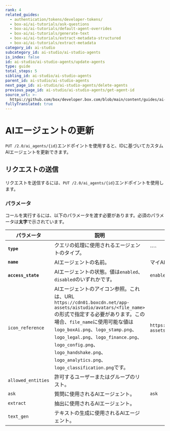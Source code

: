 ```yaml
---
rank: 4
related_guides:
  - authentication/tokens/developer-tokens/
  - box-ai/ai-tutorials/ask-questions
  - box-ai/ai-tutorials/default-agent-overrides
  - box-ai/ai-tutorials/generate-text
  - box-ai/ai-tutorials/extract-metadata-structured
  - box-ai/ai-tutorials/extract-metadata
category_id: ai-studio
subcategory_id: ai-studio/ai-studio-agents
is_index: false
id: ai-studio/ai-studio-agents/update-agents
type: guide
total_steps: 5
sibling_id: ai-studio/ai-studio-agents
parent_id: ai-studio/ai-studio-agents
next_page_id: ai-studio/ai-studio-agents/delete-agents
previous_page_id: ai-studio/ai-studio-agents/get-agent-id
source_url: >-
  https://github.com/box/developer.box.com/blob/main/content/guides/ai-studio/ai-studio-agents/update-agents.md
fullyTranslated: true
---
```

# AIエージェントの更新

`PUT /2.0/ai_agents/{id}`エンドポイントを使用すると、IDに基づいてカスタムAIエージェントを更新できます。

## リクエストの送信

リクエストを送信するには、`PUT /2.0/ai_agents/{id}`エンドポイントを使用します。

<Samples id="put-ai-agents_id">

</Samples>

### パラメータ

コールを実行するには、以下のパラメータを渡す必要があります。必須のパラメータは**太字**で示されています。

<!--alex ignore-->

| パラメータ              | 説明                                                                                                                                                                                                                                                                                               | 例                                                                         |
| ------------------ | ------------------------------------------------------------------------------------------------------------------------------------------------------------------------------------------------------------------------------------------------------------------------------------------------ | ------------------------------------------------------------------------- |
| **`type`**         | クエリの処理に使用されるエージェントのタイプ。                                                                                                                                                                                                                                                                          | \`\`\`\`                                                                  |
| **`name`**         | AIエージェントの名前。                                                                                                                                                                                                                                                                                     | マイAIエージェント                                                                |
| **`access_state`** | AIエージェントの状態。値は`enabled`、`disabled`のいずれかです。                                                                                                                                                                                                                                                       | `enabled`                                                                 |
| `icon_reference`   | AIエージェントのアイコン参照。これは、URL `https://cdn01.boxcdn.net/app-assets/aistudio/avatars/<file_name>`の形式で指定する必要があります。この場合、`file_name`に使用可能な値は`logo_boxAi.png`、`logo_stamp.png`、`logo_legal.png`、`logo_finance.png`、`logo_config.png`、`logo_handshake.png`、`logo_analytics.png`、`logo_classification.png`です。 | `https://cdn01.boxcdn.net/app-assets/aistudio/avatars/logo_analytics.svg` |
| `allowed_entities` | 許可するユーザーまたはグループのリスト。                                                                                                                                                                                                                                                                             |                                                                           |
| `ask`              | 質問に使用されるAIエージェント。                                                                                                                                                                                                                                                                                | `ask`                                                                     |
| `extract`          | 抽出に使用されるAIエージェント。                                                                                                                                                                                                                                                                                |                                                                           |
| `text_gen`         | テキストの生成に使用されるAIエージェント。                                                                                                                                                                                                                                                                           |                                                                           |

<!--alex ignore-->
